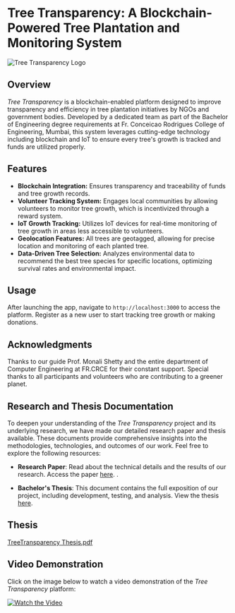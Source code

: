 # Tree Transparency: A Blockchain-Powered Tree Plantation and Monitoring System

![Tree Transparency Logo](https://github.com/Vijay-SP/Treetransparency/assets/64248006/dd2e7db1-b7fc-4526-a3ae-2db72bf937f9)


## Overview

_Tree Transparency_ is a blockchain-enabled platform designed to improve transparency and efficiency in tree plantation initiatives by NGOs and government bodies. Developed by a dedicated team as part of the Bachelor of Engineering degree requirements at Fr. Conceicao Rodrigues College of Engineering, Mumbai, this system leverages cutting-edge technology including blockchain and IoT to ensure every tree's growth is tracked and funds are utilized properly.

## Features

- **Blockchain Integration:** Ensures transparency and traceability of funds and tree growth records.
- **Volunteer Tracking System:** Engages local communities by allowing volunteers to monitor tree growth, which is incentivized through a reward system.
- **IoT Growth Tracking:** Utilizes IoT devices for real-time monitoring of tree growth in areas less accessible to volunteers.
- **Geolocation Features:** All trees are geotagged, allowing for precise location and monitoring of each planted tree.
- **Data-Driven Tree Selection:** Analyzes environmental data to recommend the best tree species for specific locations, optimizing survival rates and environmental impact.

## Usage

After launching the app, navigate to `http://localhost:3000` to access the platform. Register as a new user to start tracking tree growth or making donations.


## Acknowledgments

Thanks to our guide Prof. Monali Shetty and the entire department of Computer Engineering at FR.CRCE for their constant support. Special thanks to all participants and volunteers who are contributing to a greener planet.


## Research and Thesis Documentation

To deepen your understanding of the _Tree Transparency_ project and its underlying research, we have made our detailed research paper and thesis available. These documents provide comprehensive insights into the methodologies, technologies, and outcomes of our work. Feel free to explore the following resources:

- **Research Paper**: Read about the technical details and the results of our research. Access the paper [here](https://github.com/Vijay-SP/Treetransparency/files/15229327/treetransparencyresearchpaper.pdf).
.

- **Bachelor's Thesis**: This document contains the full exposition of our project, including development, testing, and analysis. View the thesis [here](https://github.com/Vijay-SP/Treetransparency/files/15229244/BachelorsThesis_Vijay.pdf).

## Thesis

[TreeTransparency Thesis.pdf](https://github.com/Vijay-SP/Treetransparency/files/15229244/BachelorsThesis_Vijay.pdf)


## Video Demonstration

Click on the image below to watch a video demonstration of the _Tree Transparency_ platform:

[![Watch the Video](https://github.com/Vijay-SP/Treetransparency/assets/64248006/d4e53b8b-6288-44e4-b9e2-a61e01196bd5)
](https://drive.google.com/file/d/1VtLebBzZVtgVmvFb7aB_gF1hhRU3UCRP/view?usp=sharing "Click to Watch the Video")
